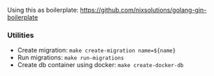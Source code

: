 Using this as boilerplate: https://github.com/nixsolutions/golang-gin-boilerplate

### Utilities
- Create migration: `make create-migration name=${name}`
- Run migrations: `make run-migrations`
- Create db container using docker: `make create-docker-db`